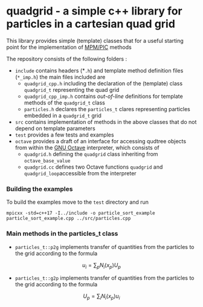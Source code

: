 quadgrid - a simple c++ library for particles in a cartesian quad grid
======

This library provides simple (template) classes that for a useful
starting point for the implementation of [MPM/PIC](https://www.sciencedirect.com/science/article/abs/pii/S0065215620300120) methods 


The repository consists of the following folders :

* `include`  contains headers (*`.h`) and template method definition
  files (`*_imp.h`) the main files included are
	* `quadgrid_cpp.h`  including the declaration of the (template) class
      `quadgrid_t` representing the quad grid
	* `quadgrid_cpp_imp.h` contains *out-of-line* definitions for
      template methods of the `quadgrid_t`  class   
	* `particles.h` declares the `particles_t` clares representing
      particles embedded in a `quadgrid_t` grid
* `src` contains implementation of methods in the above classes that
  do not depend on template parameters
* `test`  provides a few tests and examples
* `octave` provides a draft of an interface for accessing qudtree
  objects from within the [GNU Octave](http://www.octave.org)
  interpreter, which consists of 
    * `quadgrid.h`  defining the `quadgrid` class inheriting from
      `octave_base_value`
	* `quadgrid.cc` defines two Octave functions `quadgrid` and
      `quadgrid_loop`accessible from the interpreter

### Building the examples

To build the examples move to the `test` directory and run

    mpicxx -std=c++17 -I../include -o particle_sort_example particle_sort_example.cpp ../src/particles.cpp
    
### Main methods in the particles_t class

* `particles_t::p2g` implements transfer of quantities from the
  particles to the grid according to the formula
  
$$
  u_i = \sum_p N_i(x_p) U_p 
 $$


* `particles_t::g2p` implements transfer of quantities from the
  particles to the grid according to the formula
  
$$
 U_p = \sum_i N_i(x_p) u_i  
 $$
 
 
